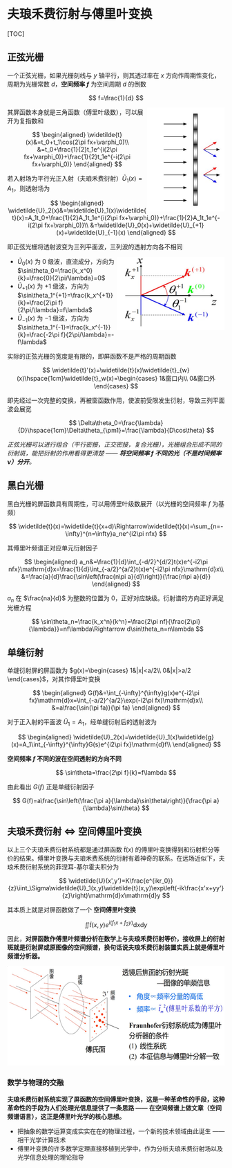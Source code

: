 # 夫琅禾费衍射与傅里叶变换

[TOC]

## 正弦光栅

一个正弦光栅，如果光栅刻线与 $y$ 轴平行，则其透过率在 $x$ 方向作周期性变化，周期为光栅常数 $d$，**空间频率 $f$** 为空间周期 $d$ 的倒数

$$
f=\frac{1}{d}
$$

<div style="float: right; clear: both;" align="left">
    <img src="./images/夫琅禾费衍射与傅里叶变换/正弦光栅衍射.png" width="180" height="240">
</div>

其屏函数本身就是三角函数（傅里叶级数），可以展开为复指数和

$$
\begin{aligned}
    \widetilde{t}(x)&=t_0+t_1\cos(2\pi fx+\varphi_0)\\
    &=t_0+\frac{1}{2}t_1e^{i(2\pi fx+\varphi_0)}+\frac{1}{2}t_1e^{-i(2\pi fx+\varphi_0)}
\end{aligned}
$$

若入射场为平行光正入射（夫琅禾费衍射）$\widetilde{U}_1(x)=A_1$，则透射场为

$$
\begin{aligned}
    \widetilde{U}_2(x)&=\widetilde{U}_1(x)\widetilde{t}(x)=A_1t_0+\frac{1}{2}A_1t_1e^{i(2\pi fx+\varphi_0)}+\frac{1}{2}A_1t_1e^{-i(2\pi fx+\varphi_0)}\\
    &=\widetilde{U}_0(x)+\widetilde{U}_{+1}(x)+\widetilde{U}_{-1}(x)    
\end{aligned}
$$

即正弦光栅将透射波变为三列平面波，三列波的透射方向各不相同

<div style="float: right; clear: both;" align="left">
    <img src="./images/夫琅禾费衍射与傅里叶变换/三列透射波方向.png" width="250" height="170">
</div>

* $\widetilde{U}_0(x)$ 为 $0$ 级波，直流成分，方向为 $\sin\theta_0=\frac{k_x^0}{k}=\frac{0}{2\pi/\lambda}=0$
* $\widetilde{U}_{+1}(x)$ 为 $+1$ 级波，方向为 $\sin\theta_1^{+1}=\frac{k_x^{+1}}{k}=\frac{2\pi f}{2\pi/\lambda}=f\lambda$
* $\widetilde{U}_{-1}(x)$ 为 $-1$ 级波，方向为 $\sin\theta_1^{-1}=\frac{k_x^{-1}}{k}=\frac{-2\pi f}{2\pi/\lambda}=-f\lambda$

实际的正弦光栅的宽度是有限的，即屏函数不是严格的周期函数

$$
\widetilde{t}'(x)=\widetilde{t}(x)\widetilde{t}_{w}(x)\hspace{1cm}\widetilde{t}_w(x)=\begin{cases}
    1&窗口内\\
    0&窗口外
\end{cases}
$$

即先经过一次完整的变换，再被窗函数作用，使波前受限发生衍射，导致三列平面波会展宽

$$
\Delta\theta_0=\frac{\lambda}{D}\hspace{1cm}\Delta\theta_{\pm1}=\frac{\lambda}{D\cos\theta}
$$

*正弦光栅可以进行组合（平行密接，正交密接，复合光栅），光栅组合形成不同的衍射斑，能把衍射的作用看得更清楚 —— **将空间频率 $f$ 不同的光（不是时间频率 $\nu$）分开**。*

## 黑白光栅

黑白光栅的屏函数具有周期性，可以用傅里叶级数展开（以光栅的空间频率 $f$ 为基频）

$$
\widetilde{t}(x)=\widetilde{t}(x+d)\Rightarrow\widetilde{t}(x)=\sum_{n=-\infty}^{n=\infty}a_ne^{i2\pi nfx}
$$

其傅里叶频谱正对应单元衍射因子

$$
\begin{aligned}
    a_n&=\frac{1}{d}\int_{-d/2}^{d/2}t(x)e^{-i2\pi nfx}\mathrm{d}x=\frac{1}{d}\int_{-a/2}^{a/2}t(x)e^{-i2\pi nfx}\mathrm{d}x\\
    &=\frac{a}{d}\frac{\sin\left(\frac{n\pi a}{d}\right)}{\frac{n\pi a}{d}}
\end{aligned}
$$

$a_n$ 在 $\frac{na}{d}$ 为整数的位置为 $0$，正好对应缺级。衍射谱的方向正好满足光栅方程

$$
\sin\theta_n=\frac{k_x^n}{k^n}=\frac{2\pi nf}{\frac{2\pi}{\lambda}}=nf\lambda\Rightarrow d\sin\theta_n=n\lambda
$$

## 单缝衍射

单缝衍射屏的屏函数为 $g(x)=\begin{cases}
    1&|x|<a/2\\
    0&|x|>a/2
\end{cases}$，对其作傅里叶变换

$$
\begin{aligned}
    G(f)&=\int_{-\infty}^{\infty}g(x)e^{-i2\pi fx}\mathrm{d}x=\int_{-a/2}^{a/2}\exp(-i2\pi fx)\mathrm{d}x\\
    &=a\frac{\sin(\pi fa)}{\pi fa}
\end{aligned}
$$

对于正入射的平面波 $\widetilde{U}_1=A_1$，经单缝衍射后的透射波为

$$
\begin{aligned}
    \widetilde{U}_2(x)=\widetilde{U}_1(x)\widetilde{g}(x)=A_1\int_{-\infty}^{\infty}G(s)e^{i2\pi fx}\mathrm{d}f\\
\end{aligned}
$$

**空间频率 $f$ 不同的波在空间透射的方向不同**

$$
\sin\theta=\frac{2\pi f}{k}=f\lambda
$$

由此看出 $G(f)$ 正是单缝衍射因子

$$
G(f)=a\frac{\sin\left(\frac{\pi a}{\lambda}\sin\theta\right)}{\frac{\pi a}{\lambda}\sin\theta}
$$

## 夫琅禾费衍射 $\Leftrightarrow$ 空间傅里叶变换

以上三个夫琅禾费衍射系统都是通过屏函数 $\widetilde{t}(x)$ 的傅里叶变换得到和衍射积分等价的结果。傅里叶变换与夫琅禾费系统的衍射有着神奇的联系。在远场近似下，夫琅禾费衍射系统的菲涅耳-基尔霍夫积分为

$$
\widetilde{U}(x',y')=K\frac{e^{ikr_0}}{z}\iint_\Sigma\widetilde{U}_1(x,y)\widetilde{t}(x,y)\exp\left(-ik\frac{x'x+yy'}{z}\right)\mathrm{d}x\mathrm{d}y
$$

其本质上就是对屏函数做了一个 **空间傅里叶变换**

$$
\iint\widetilde{t}(x,y)e^{i(f_1x+f_2y)}\mathrm{d}x\mathrm{d}y
$$

因此，**对屏函数作傅里叶频谱分析在数学上与夫琅禾费衍射等价，接收屏上的衍射斑就是衍射屏或原图像的空间频谱，换句话说夫琅禾费衍射装置实质上就是傅里叶频谱分析器。**

<center>
    <img src="./images/夫琅禾费衍射与傅里叶变换/衍射频谱分析.png" width="600" height="230">
</center>

### 数学与物理的交融

**夫琅禾费衍射系统实现了屏函数的空间傅里叶变换，这是一种革命性的手段，这种革命性的手段为人们处理光信息提供了一条思路 —— 在空间频谱上做文章（空间频谱语言），这正是傅里叶光学的核心思想。**

* 把抽象的数学运算变成实实在在的物理过程，一个新的技术领域由此诞生 —— 相干光学计算技术
* 傅里叶变换的许多数学定理直接移植到光学中，作为分析夫琅禾费衍射场以及光学信息处理的理论指导